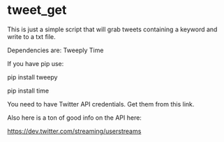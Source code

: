 # tweet_get


This is just a simple script that will grab tweets containing a keyword and write to a txt file. 

Dependencies are:
Tweeply
Time

If you have pip use:

pip install tweepy

pip install time





You need to have Twitter API credentials. Get them from this link.

Also here is a ton of good info on the API here:

https://dev.twitter.com/streaming/userstreams
